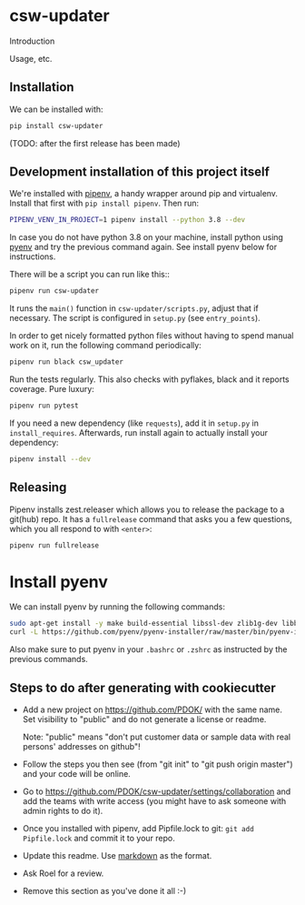 # csw-updater
Introduction

Usage, etc.


## Installation

We can be installed with:

```bash
pip install csw-updater
```


(TODO: after the first release has been made)


## Development installation of this project itself

We're installed with [pipenv](https://docs.pipenv.org/), a handy wrapper
around pip and virtualenv. Install that first with `pip install pipenv`. Then run:

```bash
PIPENV_VENV_IN_PROJECT=1 pipenv install --python 3.8 --dev
```

In case you do not have python 3.8 on your machine, install python using 
[pyenv](https://github.com/pyenv/pyenv) and try the previous command again.
See install pyenv below for instructions. 

There will be a script you can run like this::

```bash
pipenv run csw-updater
```

It runs the `main()` function in `csw-updater/scripts.py`,
adjust that if necessary. The script is configured in `setup.py` (see
`entry_points`).

In order to get nicely formatted python files without having to spend manual
work on it, run the following command periodically:

```bash
pipenv run black csw_updater
```

Run the tests regularly. This also checks with pyflakes, black and it reports
coverage. Pure luxury:

```bash
pipenv run pytest
```

If you need a new dependency (like `requests`), add it in `setup.py` in
`install_requires`. Afterwards, run install again to actually install your
dependency:

```bash
pipenv install --dev
```

## Releasing 
Pipenv installs zest.releaser which allows you to release the package to a git(hub) repo. It has a 
`fullrelease` command that asks you a few questions, which you all respond to with `<enter>`:

```bash
pipenv run fullrelease
```
# Install pyenv
We can install pyenv by running the following commands: 

```bash
sudo apt-get install -y make build-essential libssl-dev zlib1g-dev libbz2-dev libreadline-dev libsqlite3-dev wget curl llvm libncurses5-dev libncursesw5-dev xz-utils tk-dev libffi-dev liblzma-dev
curl -L https://github.com/pyenv/pyenv-installer/raw/master/bin/pyenv-installer | bash
```

Also make sure to put pyenv in your `.bashrc` or `.zshrc` as instructed by the previous commands. 


## Steps to do after generating with cookiecutter

- Add a new project on https://github.com/PDOK/ with the same name. Set
  visibility to "public" and do not generate a license or readme.

  Note: "public" means "don't put customer data or sample data with real
  persons' addresses on github"!

- Follow the steps you then see (from "git init" to "git push origin master")
  and your code will be online.

- Go to
  https://github.com/PDOK/csw-updater/settings/collaboration
  and add the teams with write access (you might have to ask someone with
  admin rights to do it).

- Once you installed with pipenv, add Pipfile.lock to git: `git add Pipfile.lock` and commit it to your repo. 

- Update this readme. Use [markdown](https://commonmark.org/) as the format.

- Ask Roel for a review.

- Remove this section as you've done it all :-)
